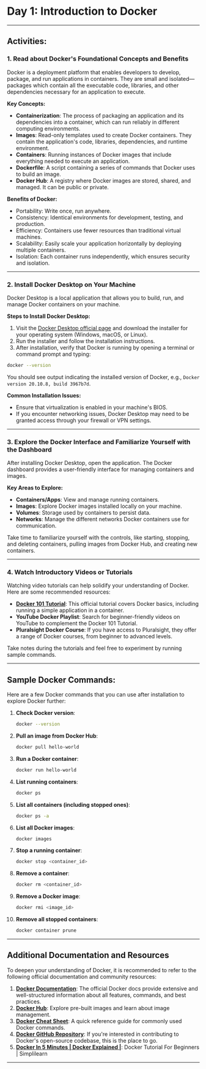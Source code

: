 
# Day 1: Introduction to Docker


---
## Activities:

### 1. **Read about Docker's Foundational Concepts and Benefits**


Docker is a deployment platform that enables developers to develop, package, and run applications in containers. They are small and isolated—packages which contain all the executable code, libraries, and other dependencies necessary for an application to execute.

**Key Concepts:**

- **Containerization**: The process of packaging an application and its dependencies into a container, which can run reliably in different computing environments.
- **Images**: Read-only templates used to create Docker containers. They contain the application's code, libraries, dependencies, and runtime environment.
- **Containers**: Running instances of Docker images that include everything needed to execute an application.
- **Dockerfile**: A script containing a series of commands that Docker uses to build an image.
- **Docker Hub**: A registry where Docker images are stored, shared, and managed. It can be public or private.

**Benefits of Docker:**
- Portability: Write once, run anywhere.
- Consistency: Identical environments for development, testing, and production.
- Efficiency: Containers use fewer resources than traditional virtual machines.
- Scalability: Easily scale your application horizontally by deploying multiple containers.
- Isolation: Each container runs independently, which ensures security and isolation.

---

### 2. **Install Docker Desktop on Your Machine**

Docker Desktop is a local application that allows you to build, run, and manage Docker containers on your machine.

**Steps to Install Docker Desktop:**
1. Visit the [Docker Desktop official page](https://www.docker.com/products/docker-desktop) and download the installer for your operating system (Windows, macOS, or Linux).
2. Run the installer and follow the installation instructions.
3. After installation, verify that Docker is running by opening a terminal or command prompt and typing:

```bash
docker --version
```

You should see output indicating the installed version of Docker, e.g., `Docker version 20.10.8, build 3967b7d`.

**Common Installation Issues:**
- Ensure that virtualization is enabled in your machine's BIOS.
- If you encounter networking issues, Docker Desktop may need to be granted access through your firewall or VPN settings.

---

### 3. **Explore the Docker Interface and Familiarize Yourself with the Dashboard**

After installing Docker Desktop, open the application. The Docker dashboard provides a user-friendly interface for managing containers and images.

**Key Areas to Explore:**
- **Containers/Apps**: View and manage running containers.
- **Images**: Explore Docker images installed locally on your machine.
- **Volumes**: Storage used by containers to persist data.
- **Networks**: Manage the different networks Docker containers use for communication.

Take time to familiarize yourself with the controls, like starting, stopping, and deleting containers, pulling images from Docker Hub, and creating new containers.

---

### 4. **Watch Introductory Videos or Tutorials**

Watching video tutorials can help solidify your understanding of Docker. Here are some recommended resources:

- **[Docker 101 Tutorial](https://www.docker.com/101-tutorial)**: This official tutorial covers Docker basics, including running a simple application in a container.
- **YouTube Docker Playlist**: Search for beginner-friendly videos on YouTube to complement the Docker 101 Tutorial.
- **Pluralsight Docker Course**: If you have access to Pluralsight, they offer a range of Docker courses, from beginner to advanced levels.

Take notes during the tutorials and feel free to experiment by running sample commands.

---

## Sample Docker Commands:

Here are a few Docker commands that you can use after installation to explore Docker further:

1. **Check Docker version**:
    ```bash
    docker --version
    ```

2. **Pull an image from Docker Hub**:
    ```bash
    docker pull hello-world
    ```

3. **Run a Docker container**:
    ```bash
    docker run hello-world
    ```

4. **List running containers**:
    ```bash
    docker ps
    ```

5. **List all containers (including stopped ones)**:
    ```bash
    docker ps -a
    ```

6. **List all Docker images**:
    ```bash
    docker images
    ```

7. **Stop a running container**:
    ```bash
    docker stop <container_id>
    ```

8. **Remove a container**:
    ```bash
    docker rm <container_id>
    ```

9. **Remove a Docker image**:
    ```bash
    docker rmi <image_id>
    ```

10. **Remove all stopped containers**:
    ```bash
    docker container prune
    ```

---

## Additional Documentation and Resources

To deepen your understanding of Docker, it is recommended to refer to the following official documentation and community resources:

1. **[Docker Documentation](https://docs.docker.com/)**: The official Docker docs provide extensive and well-structured information about all features, commands, and best practices.
2. **[Docker Hub](https://hub.docker.com/)**: Explore pre-built images and learn about image management.
3. **[Docker Cheat Sheet](https://dockerlabs.collabnix.com/docker/cheatsheet/)**: A quick reference guide for commonly used Docker commands.
4. **[Docker GitHub Repository](https://github.com/docker)**: If you're interested in contributing to Docker's open-source codebase, this is the place to go.
5. **[Docker In 5 Minutes | Docker Explained |](https://www.youtube.com/watch?v=59I0-bMiaLY)**:  Docker Tutorial For Beginners | Simplilearn

---